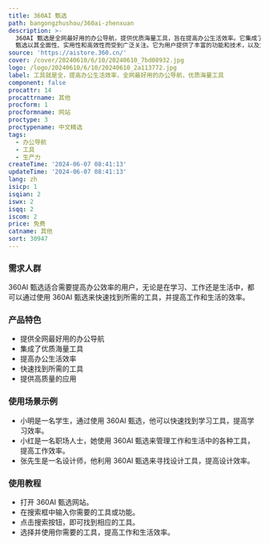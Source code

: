 ```yaml
---
title: 360AI 甄选
path: bangongzhushou/360ai-zhenxuan
description: >-
  360AI 甄选是全网最好用的办公导航，提供优质海量工具，旨在提高办公生活效率。它集成了各种工具，方便用户快速找到所需的工具，并提供高质量的应用。360AI
  甄选以其全面性、实用性和高效性而受到广泛关注。它为用户提供了丰富的功能和技术，以及方便的用户界面和操作方式。
source: 'https://aistore.360.cn/'
cover: /cover/20240610/6/10/20240610_7bd08932.jpg
logo: /logo/20240610/6/10/20240610_2a113772.jpg
label: 工具就是全，提高办公生活效率，全网最好用的办公导航，优质海量工具
component: false
procattr: 14
procattrname: 其他
procform: 1
procformname: 网站
proctype: 3
proctypename: 中文精选
tags:
  - 办公导航
  - 工具
  - 生产力
createTime: '2024-06-07 08:41:13'
updateTime: '2024-06-07 08:41:13'
lang: zh
isicp: 1
isqian: 2
iswx: 2
isqq: 2
iscom: 2
price: 免费
catname: 其他
sort: 30947
---
```




### 需求人群
360AI 甄选适合需要提高办公效率的用户，无论是在学习、工作还是生活中，都可以通过使用 360AI 甄选来快速找到所需的工具，并提高工作和生活的效率。

### 产品特色
* 提供全网最好用的办公导航
* 集成了优质海量工具
* 提高办公生活效率
* 快速找到所需的工具
* 提供高质量的应用

### 使用场景示例
* 小明是一名学生，通过使用 360AI 甄选，他可以快速找到学习工具，提高学习效率。
* 小红是一名职场人士，她使用 360AI 甄选来管理工作和生活中的各种工具，提高工作效率。
* 张先生是一名设计师，他利用 360AI 甄选来寻找设计工具，提高设计效率。

### 使用教程
* 打开 360AI 甄选网站。
* 在搜索框中输入你需要的工具或功能。
* 点击搜索按钮，即可找到相应的工具。
* 选择并使用你需要的工具，提高工作和生活效率。

  
